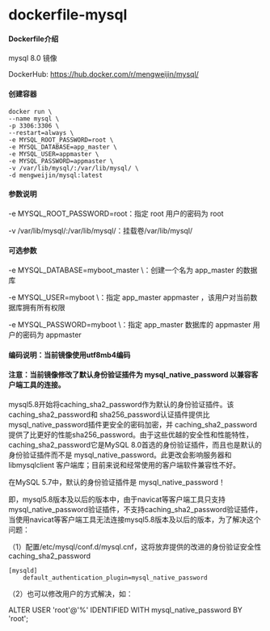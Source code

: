 # dockerfile-mysql

#### Dockerfile介绍
  mysql 8.0 镜像
  
  DockerHub: https://hub.docker.com/r/mengweijin/mysql/

#### 创建容器
```
docker run \
--name mysql \
-p 3306:3306 \
--restart=always \
-e MYSQL_ROOT_PASSWORD=root \
-e MYSQL_DATABASE=app_master \
-e MYSQL_USER=appmaster \
-e MYSQL_PASSWORD=appmaster \
-v /var/lib/mysql/:/var/lib/mysql/ \
-d mengweijin/mysql:latest
```
  
#### 参数说明
-e MYSQL_ROOT_PASSWORD=root：指定 root 用户的密码为 root

-v /var/lib/mysql/:/var/lib/mysql/：挂载卷/var/lib/mysql/

#### 可选参数
-e MYSQL_DATABASE=myboot_master \：创建一个名为 app_master 的数据库

-e MYSQL_USER=myboot \：指定 app_master  appmaster ，该用户对当前数据库拥有所有权限

-e MYSQL_PASSWORD=myboot \：指定 app_master 数据库的 appmaster 用户的密码为 appmaster

#### 编码说明：当前镜像使用utf8mb4编码

#### 注意：当前镜像修改了默认身份验证插件为 mysql_native_password 以兼容客户端工具的连接。

mysql5.8开始将caching_sha2_password作为默认的身份验证插件。该caching_sha2_password和 sha256_password认证插件提供比mysql_native_password插件更安全的密码加密，并 caching_sha2_password提供了比更好的性能sha256_password。由于这些优越的安全性和性能特性，caching_sha2_password它是MySQL 8.0首选的身份验证插件，而且也是默认的身份验证插件而不是 mysql_native_password。此更改会影响服务器和libmysqlclient 客户端库；目前来说和经常使用的客户端软件兼容性不好。

在MySQL 5.7中，默认的身份验证插件是 mysql_native_password！

即，mysql5.8版本及以后的版本中，由于navicat等客户端工具只支持mysql_native_password验证插件，不支持caching_sha2_password验证插件，当使用navicat等客户端工具无法连接mysql5.8版本及以后的版本，为了解决这个问题：

（1）配置/etc/mysql/conf.d/mysql.cnf，这将放弃提供的改进的身份验证安全性 caching_sha2_password
```
[mysqld]
    default_authentication_plugin=mysql_native_password
```
（2）也可以修改用户的方式解决，如：

 ALTER USER 'root'@'%' IDENTIFIED WITH mysql_native_password BY 'root';

